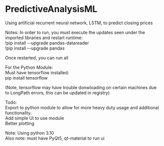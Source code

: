 # PredictiveAnalysisML <br />
Using artificial recurrent neural network, LSTM, to predict closing prices <br />

Notes: In order to run, you must execute the updates seen under the imported libraries and restart runtime: <br />
!pip install --upgrade pandas-datareader <br />
!pip install --upgrade pandas <br />

Once restarted, you can run all

For the Python Module: <br />
Must have tensorflow installed: <br />
pip install tensorflow <br />

(Note, tensorflow may have trouble donwloading on certain machines due to LongPath errors, this can be updated in registry) <br />

Todo: <br />
Export to python module to allow for more heavy duty usage and additional functionality. <br />
Add simple UI to use module <br />
Better plotting <br />

Note: Using python 3.10 <br />
Also note: must have PyQt5, qt-material to run ui <br />
